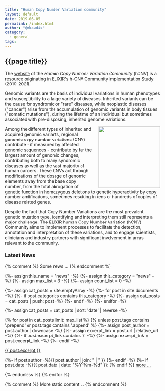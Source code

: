 ```yaml
---
title: "Human Copy Number Variation community"
layout: default
date: 2019-06-05
permalink: /index.html
author: "@mbaudis"
category:
  - general
tags:
---
```


## {{page.title}}

The [website](http://hcnv.github.io) of the _Human Copy Number Variation Community_ (hCNV) is a resource originating in ELIXIR's h-CNV Community Implementation Study (2019-2021).

Genomic variants are the basis of individual variations in human phenotypes and susceptibility to a large variety of diseases. Inherited variants can be the cause for syndromic or "rare" diseases, while neoplastic diseases ("cancer") arise from the accumulation of genomic variants in body tissues ("somatic mutations"), during the lifetime of an individual but sometimes associated with pre-disposing, inherited genome variations.

<img style="float: right; width: 200px; margin-left: 15px; margin-bottom-10px;" src="/assets/img/9p-example-histogram.png" />Among the different types of inherited and acquired genomic variants, regional genomic copy number variations (CNV) contribute - if measured by affected genomic sequences - contribute by far the largest amount of genomic changes, contributing both to many syndromic diseases as well as the vast majority of human cancers. These CNVs act through modifications of the dosage of genomic elements away from the base copy number, from the total abrogation of genetic function in homozygous deletions to genetic hyperactivity by copy number amlifications, sometimes resulting in tens or hundreds of copies of disease related genes.

Despite the fact that Copy Number Variations are the most prevalent genetic mutation type, identifying and interpreting them still represents a major challenge. The ELIXIR human Copy Number Variation (hCNV) Community aims to implement processes to facilitate the detection, annotation and interpretation of these variations, and to engage scientists, clinicians and industry partners with significant involvement in areas relevant to the community.

### Latest News    

{% comment %}
	Some news ...
{% endcomment %}


{%- assign this_name = "news" -%}
{%- assign this_category = "news" -%}
{%- assign max_list = 3 -%}
{%- assign count_list = 0 -%}

{%- assign cat_posts = site.emptyArray -%}
{%- for post in site.documents -%}
  {%- if post.categories contains this_category -%}
    {%- assign cat_posts = cat_posts | push: post -%}
  {%- endif -%}
{%- endfor -%}

{%- assign cat_posts = cat_posts | sort: 'date' | reverse -%}

{% for post in cat_posts limit: max_list %}
  {% unless post.tags contains '.prepend' or post.tags contains '.append' %}
    {%- assign post_author = post.author | downcase -%}
    {%- assign excerpt_link = post.url | relative_url -%}
    {%- if post.excerpt_link contains '/' -%}
      {%- assign excerpt_link = post.excerpt_link -%}
    {%- endif -%}
<div class="excerpt">
<a href="{{ excerpt_link }}">{{ post.excerpt }}</a>
  <p class="footnote">
    {%- if post.author -%}{{ post.author | join: " | " }}&nbsp;{%- endif -%}
    {%- if post.date -%}{{ post.date | date: "%Y-%m-%d" }}: {% endif %}
 <a href="{{ excerpt_link }}">more ...</a>
  </p>
</div>
  {% endunless %}  
{% endfor %}

{% comment %}
	More static content ...
{% endcomment %}
